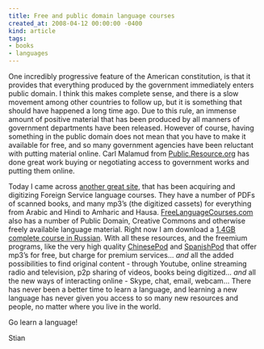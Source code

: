 ```yaml
---
title: Free and public domain language courses
created_at: 2008-04-12 00:00:00 -0400
kind: article
tags:
- books
- languages
---
```


One incredibly progressive feature of the American constitution, is that
it provides that everything produced by the government immediately
enters public domain. I think this makes complete sense, and there is a
slow movement among other countries to follow up, but it is something
that should have happened a long time ago. Due to this rule, an immense
amount of positive material that has been produced by all manners of
government departments have been released. However of course, having
something in the public domain does not mean that you have to make it
available for free, and so many government agencies have been reluctant
with putting material online. Carl Malamud from
[Public.Resource.org](http://public.resource.org/) has done great work
buying or negotiating access to government works and putting them
online.

Today I came across [another great
site](http://fsi-language-courses.com), that has been acquiring and
digitizing Foreign Service language courses. They have a number of PDFs
of scanned books, and many mp3’s (the digitized cassets) for everything
from Arabic and Hindi to Amharic and Hausa.
[FreeLanguageCourses.com](http://freelanguagecourses.com) also has a
number of Public Domain, Creative Commons and otherwise freely available
language material. Right now I am download a [1.4GB complete course in
Russian](http://www.freelanguagecourses.com/category/language/russian/).
With all these resources, and the freemium programs, like the very high
quality [ChinesePod](http://chinesepod.com) and
[SpanishPod](http://spanishpod.com) that offer mp3’s for free, but
charge for premium services… *and* all the added possibilities to find
original content - through Youtube, online streaming radio and
television, p2p sharing of videos, books being digitized… *and* all the
new ways of interacting online - Skype, chat, email, webcam… There has
never been a better time to learn a language, and learning a new
language has never given you access to so many new resources and people,
no matter where you live in the world.

Go learn a language!

Stian
